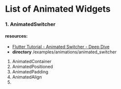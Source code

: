 # List of Animated Widgets

### 1. AnimatedSwitcher
#### resources:
- [Flutter Tutorial - Animated Switcher - Deep Dive](https://www.youtube.com/watch?v=p2Sr8n2J3I0)
 - __directory__ /examples/animations/animated_switcher

1. AnimatedContainer
2. AnimatedPositioned
3. AnimatedPadding
4. AnimatedAlign
5. 
